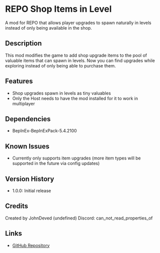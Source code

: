 # REPO Shop Items in Level

A mod for REPO that allows player upgrades to spawn naturally in levels instead of only being available in the shop.

## Description
This mod modifies the game to add shop upgrade items to the pool of valuable items that can spawn in levels. Now you can find upgrades while exploring instead of only being able to purchase them.

## Features
- Shop upgrades spawn in levels as tiny valuables
- Only the Host needs to have the mod installed for it to work in multiplayer

## Dependencies
- BepInEx-BepInExPack-5.4.2100

## Known Issues
- Currently only supports item upgrades (more item types will be supported in the future via config updates)

## Version History
- 1.0.0: Initial release

## Credits
Created by JohnDeved (undefined)
Discord: can_not_read_properties_of

## Links
- [GitHub Repository](https://github.com/JohnDeved/REPO_Shop_Items_in_Level)
